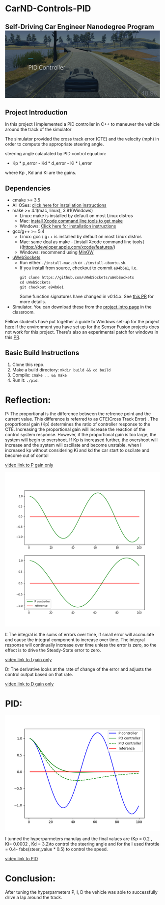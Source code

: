 # CarND-Controls-PID
Self-Driving Car Engineer Nanodegree Program
![](https://github.com/emilkaram/SDC-ND-PID-Control-Udacity-T2-P4/blob/master/img/1.png)
---
## Project Introduction
In this project I implemented a PID controller in C++ to maneuver the vehicle around the track of the simulator

The simulator provided the cross track error (CTE) and the velocity (mph) in order to compute the appropriate steering angle.

steering angle calaulated by PID control equation:
- Kp * p_error - Kd * d_error - Ki * i_error

where Kp , Kd and Ki are the gains.


## Dependencies

* cmake >= 3.5
 * All OSes: [click here for installation instructions](https://cmake.org/install/)
* make >= 4.1(mac, linux), 3.81(Windows)
  * Linux: make is installed by default on most Linux distros
  * Mac: [install Xcode command line tools to get make](https://developer.apple.com/xcode/features/)
  * Windows: [Click here for installation instructions](http://gnuwin32.sourceforge.net/packages/make.htm)
* gcc/g++ >= 5.4
  * Linux: gcc / g++ is installed by default on most Linux distros
  * Mac: same deal as make - [install Xcode command line tools]((https://developer.apple.com/xcode/features/)
  * Windows: recommend using [MinGW](http://www.mingw.org/)
* [uWebSockets](https://github.com/uWebSockets/uWebSockets)
  * Run either `./install-mac.sh` or `./install-ubuntu.sh`.
  * If you install from source, checkout to commit `e94b6e1`, i.e.
    ```
    git clone https://github.com/uWebSockets/uWebSockets 
    cd uWebSockets
    git checkout e94b6e1
    ```
    Some function signatures have changed in v0.14.x. See [this PR](https://github.com/udacity/CarND-MPC-Project/pull/3) for more details.
* Simulator. You can download these from the [project intro page](https://github.com/udacity/self-driving-car-sim/releases) in the classroom.

Fellow students have put together a guide to Windows set-up for the project [here](https://s3-us-west-1.amazonaws.com/udacity-selfdrivingcar/files/Kidnapped_Vehicle_Windows_Setup.pdf) if the environment you have set up for the Sensor Fusion projects does not work for this project. There's also an experimental patch for windows in this [PR](https://github.com/udacity/CarND-PID-Control-Project/pull/3).

## Basic Build Instructions

1. Clone this repo.
2. Make a build directory: `mkdir build && cd build`
3. Compile: `cmake .. && make`
4. Run it: `./pid`. 

 
# Reflection:

P:
The proportional is the difference between the refrence point and the current value. 
This difference is referred to as CTE(Cross Track Error) . 
The proportional gain (Kp) determines the ratio of controller response to the CTE. 
Increasing the proportional gain will increase the reaction of the control system response.
However, if the proportional gain is too large, the system will begin to overshoot.
If Kp is increased further, the overshoot will increase and the system will oscillate and become unstable.
when I increased kp without considering Ki and kd the car start to oscilate and become out of contol

[video link to P gain only](https://github.com/emilkaram/SDC-ND-PID-Control-Udacity-T2-P4/blob/master/results/P.mp4)

![](https://github.com/emilkaram/SDC-ND-PID-Control-Udacity-T2-P4/blob/master/img/3.png)


I: 
The integral is the sums of errors over time, if small error will accmulate and cause the integral component to increase over time.
The integral response will continually increase over time unless the error is zero, so the effect is to drive the Steady-State error to zero.

[video link to I gain only](https://github.com/emilkaram/SDC-ND-PID-Control-Udacity-T2-P4/blob/master/results/I.mp4)



D:
The derivative looks at the rate of change of the error and adjusts the control output based on that rate. 

[video link to D gain only](https://github.com/emilkaram/SDC-ND-PID-Control-Udacity-T2-P4/blob/master/results/D.mp4)


# PID:

![](https://github.com/emilkaram/SDC-ND-PID-Control-Udacity-T2-P4/blob/master/img/2.png)

I tunned the hyperparmeters manulay and the final values are (Kp = 0.2 , Ki= 0.0002 , Kd = 3.2)to control the steering angle
and for the I used throttle = 0.4- fabs(steer_value * 0.5) to control the speed.


[video link to PID](https://github.com/emilkaram/SDC-ND-PID-Control-Udacity-T2-P4/blob/master/results/Pid.mp4)


# Conclusion:
After tuning the hyperparmeters P, I, D the vehicle was able to successfully drive a lap around the track.

 

